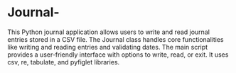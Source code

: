 # Journal-
This Python journal application allows users to write and read journal entries stored in a CSV file. The Journal class handles core functionalities like writing and reading entries and validating dates. The main script provides a user-friendly interface with options to write, read, or exit. It uses csv, re, tabulate, and pyfiglet libraries.
